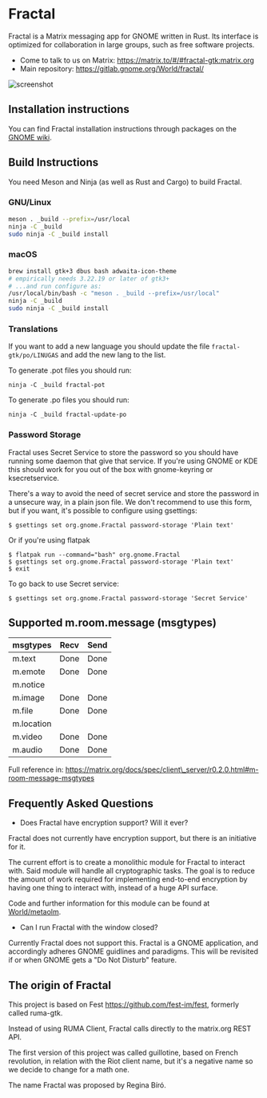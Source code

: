 # Fractal

Fractal is a Matrix messaging app for GNOME written in Rust. Its interface is optimized for collaboration in large groups, such as free software projects.

* Come to talk to us on Matrix: <https://matrix.to/#/#fractal-gtk:matrix.org>
* Main repository: <https://gitlab.gnome.org/World/fractal/>

![screenshot](https://gitlab.gnome.org/World/fractal/raw/master/screenshots/fractal.png)

## Installation instructions

You can find Fractal installation instructions through packages on the [GNOME wiki](https://wiki.gnome.org/Apps/Fractal).

## Build Instructions

You need Meson and Ninja (as well as Rust and Cargo) to build Fractal.

### GNU/Linux

```sh
meson . _build --prefix=/usr/local
ninja -C _build
sudo ninja -C _build install
```

### macOS

```sh
brew install gtk+3 dbus bash adwaita-icon-theme
# empirically needs 3.22.19 or later of gtk3+
# ...and run configure as:
/usr/local/bin/bash -c "meson . _build --prefix=/usr/local"
ninja -C _build
sudo ninja -C _build install
```

### Translations

If you want to add a new language you should update the file
`fractal-gtk/po/LINUGAS` and add the new lang to the list.

To generate .pot files you should run:

```
ninja -C _build fractal-pot
```

To generate .po files you should run:

```
ninja -C _build fractal-update-po
```

### Password Storage

Fractal uses Secret Service to store the password so you should have
running some daemon that give that service. If you're using GNOME or KDE
this should work for you out of the box with gnome-keyring or
ksecretservice.

There's a way to avoid the need of secret service and store the password in
a unsecure way, in a plain json file. We don't recommend to use this form,
but if you want, it's possible to configure using gsettings:

```
$ gsettings set org.gnome.Fractal password-storage 'Plain text'
```

Or if you're using flatpak

```
$ flatpak run --command="bash" org.gnome.Fractal
$ gsettings set org.gnome.Fractal password-storage 'Plain text'
$ exit
```

To go back to use Secret service:

```
$ gsettings set org.gnome.Fractal password-storage 'Secret Service'
```

## Supported m.room.message (msgtypes)

msgtypes          | Recv                | Send
--------          | -----               | ------
m.text            | Done                | Done
m.emote           | Done                | Done
m.notice          |                     |
m.image           | Done                | Done
m.file            | Done                | Done
m.location        |                     |
m.video           | Done                | Done
m.audio           | Done                | Done

Full reference in: <https://matrix.org/docs/spec/client\_server/r0.2.0.html#m-room-message-msgtypes>

## Frequently Asked Questions

* Does Fractal have encryption support? Will it ever?

Fractal does not currently have encryption support, but
there is an initiative for it.

The current effort is to create a monolithic module for Fractal to interact with.
Said module will handle all cryptographic tasks.
The goal is to reduce the amount of work required for implementing end-to-end encryption
by having one thing to interact with, instead of a huge API surface.

Code and further information for this module can be found at [World/metaolm](https://gitlab.gnome.org/World/metaolm).

* Can I run Fractal with the window closed?

Currently Fractal does not support this. Fractal is a
GNOME application, and accordingly adheres GNOME
guidlines and paradigms. This will be revisited if or
when GNOME gets a "Do Not Disturb" feature.

## The origin of Fractal

This project is based on Fest <https://github.com/fest-im/fest>, formerly called ruma-gtk.

Instead of using RUMA Client, Fractal calls directly to the matrix.org
REST API.

The first version of this project was called guillotine, based on French revolution,
in relation with the Riot client name, but it's a negative name so we decide
to change for a math one.

The name Fractal was proposed by Regina Bíró.
